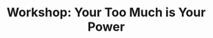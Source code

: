 ---
title: "Workshop: Your Too Much is Your Power"
thumbnail: "2019-04-24-workshop-ytmiyp-thumbnail.jpg"

start_date: 2019-04-24
start_time: T18:15
end_time: T19:30

venue: "Omved Gardens"
address: "Townsend Yard, Highgate, London N6 5JF"
gmaps_url: "https://goo.gl/maps/wP21HupJJ6r"

event_url: "https://www.eventbrite.co.uk/e/your-too-much-is-your-power-workshop-tickets-58827933934?aff=efbeventtix&fbclid=IwAR0HE8aJuaROM2jchEFikeyJdwtedEV7GmxFX5D2BhTXhCiaCllVS3AN4eM"
---
